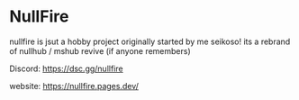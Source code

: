 # NullFire
nullfire is jsut a hobby project originally started by me seikoso!
its a rebrand of nullhub / mshub revive (if anyone remembers)

Discord: https://dsc.gg/nullfire

website: https://nullfire.pages.dev/
